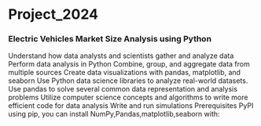 # Project_2024

###  Electric Vehicles Market Size Analysis using Python

Understand how data analysts and scientists gather and analyze data
Perform data analysis in Python
Combine, group, and aggregate data from multiple sources
Create data visualizations with pandas, matplotlib, and seaborn
Use Python data science libraries to analyze real-world datasets.
Use pandas to solve several common data representation and analysis problems
Utilize computer science concepts and algorithms to write more efficient code for data analysis
Write and run simulations
Prerequisites
PyPI
using pip, you can install NumPy,Pandas,matplotlib,seaborn with:
